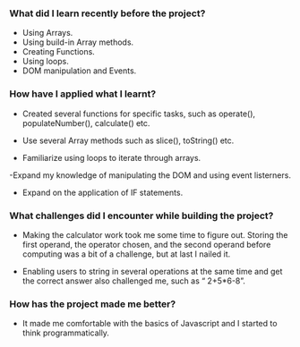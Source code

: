 ### What did I learn recently before the project?

- Using Arrays.
- Using build-in Array methods.
- Creating Functions.
- Using loops.
- DOM manipulation and Events.

### How have I applied what I learnt?

- Created several functions for specific tasks, such as operate(), populateNumber(), calculate() etc.

- Use several Array methods such as slice(), toString() etc.

- Familiarize using loops to iterate through arrays.

-Expand my knowledge of manipulating the DOM and using event listerners.

- Expand on the application of IF statements.

### What challenges did I encounter while building the project?

- Making the calculator work took me some time to figure out. Storing the first operand, the operator chosen, and the second operand before computing was a bit of a challenge, but at last I nailed it.

- Enabling users to string in several operations at the same time and get the correct answer also challenged me, such as “ 2+5*6-8”.

### How has the project made me better?

- It made me comfortable with the basics of Javascript and I started to think programmatically.  
